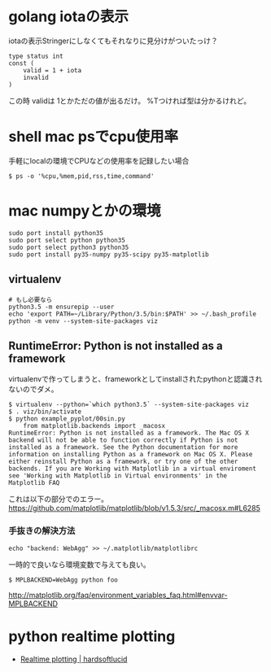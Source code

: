 # golang iotaの表示

iotaの表示Stringerにしなくてもそれなりに見分けがついたっけ？

```
type status int
const (
    valid = 1 + iota
    invalid
)
```

この時 validは 1とかただの値が出るだけ。 %Tつければ型は分かるけれど。

# shell mac psでcpu使用率

手軽にlocalの環境でCPUなどの使用率を記録したい場合

```
$ ps -o '%cpu,%mem,pid,rss,time,command'
```

# mac numpyとかの環境

```
sudo port install python35
sudo port select python python35
sudo port select python3 python35
sudo port install py35-numpy py35-scipy py35-matplotlib
```

## virtualenv

```
# もし必要なら
python3.5 -m ensurepip --user
echo 'export PATH=~/Library/Python/3.5/bin:$PATH' >> ~/.bash_profile
python -m venv --system-site-packages viz
```

## RuntimeError: Python is not installed as a framework

virtualenvで作ってしまうと、frameworkとしてinstallされたpythonと認識されないのでダメ。

```
$ virtualenv --python=`which python3.5` --system-site-packages viz
$ . viz/bin/activate
$ python example_pyplot/00sin.py
    from matplotlib.backends import _macosx
RuntimeError: Python is not installed as a framework. The Mac OS X backend will not be able to function correctly if Python is not installed as a framework. See the Python documentation for more information on installing Python as a framework on Mac OS X. Please either reinstall Python as a framework, or try one of the other backends. If you are Working with Matplotlib in a virtual enviroment see 'Working with Matplotlib in Virtual environments' in the Matplotlib FAQ
```

これは以下の部分でのエラー。
https://github.com/matplotlib/matplotlib/blob/v1.5.3/src/_macosx.m#L6285


### 手抜きの解決方法

```
echo "backend: WebAgg" >> ~/.matplotlib/matplotlibrc
```

一時的で良いなら環境変数で与えても良い。

```
$ MPLBACKEND=WebAgg python foo
```

http://matplotlib.org/faq/environment_variables_faq.html#envvar-MPLBACKEND

# python realtime plotting

- [Realtime plotting | hardsoftlucid](https://hardsoftlucid.wordpress.com/various-stuff/realtime-plotting/)


